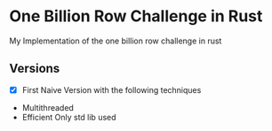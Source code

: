 # One Billion Row Challenge in Rust

My Implementation of the one billion row challenge in rust

## Versions

- [x] First Naive Version with the following techniques
 * Multithreaded
 * Efficient Only std lib used 
